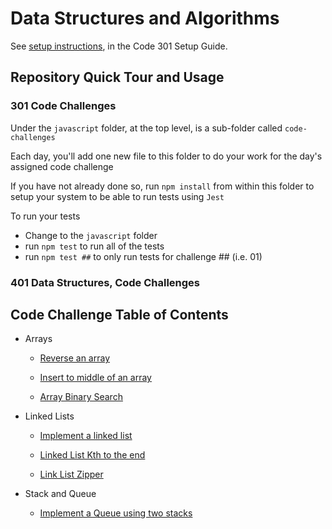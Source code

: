 # Data Structures and Algorithms

See [setup instructions](https://codefellows.github.io/setup-guide/code-301/3-code-challenges), in the Code 301 Setup Guide.

## Repository Quick Tour and Usage

### 301 Code Challenges

Under the `javascript` folder, at the top level, is a sub-folder called `code-challenges`

Each day, you'll add one new file to this folder to do your work for the day's assigned code challenge

If you have not already done so, run `npm install` from within this folder to setup your system to be able to run tests using `Jest`

To run your tests

- Change to the `javascript` folder
- run `npm test` to run all of the tests
- run `npm test ##` to only run tests for challenge ## (i.e. 01)

### 401 Data Structures, Code Challenges

## Code Challenge Table of Contents

- Arrays

  - [Reverse an array](./c-sharp/DataStructures/CodeChallenges/401/array-reverse/README.md)
  
  - [Insert to middle of an array](./c-sharp/DataStructures/CodeChallenges/401/array-insert-shift/README.md)
  
  - [Array Binary Search](./c-sharp/DataStructures/CodeChallenges/401/array-binary-search/README.md)

- Linked Lists

  - [Implement a linked list](./c-sharp/DataStructures/CodeChallenges/401/linked-list-insertions/README.md)

  - [Linked List Kth to the end](./c-sharp/DataStructures/CodeChallenges/401/linked-list-kth/README.md)

  - [Link List Zipper](./c-sharp/DataStructures/CodeChallenges/401/linked-list-zip/README.md)

- Stack and Queue

  - [Implement a Queue using two stacks](./c-sharp/DataStructures/CodeChallenges/401/stack-queue-pseudo/README.md)
